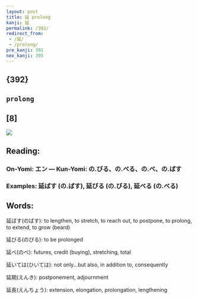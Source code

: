 ```yaml
---
layout: post
title: 延 prolong
kanji: 延
permalink: /392/
redirect_from:
 - /延/
 - /prolong/
pre_kanji: 391
nex_kanji: 393
---
```


## {392}

## `prolong`

## [8]

<div class="stroke"><img src="E5BBB6.png" /></div>

## Reading:

### On-Yomi: エン &mdash; Kun-Yomi: の.びる、の.べる、の.べ、の.ばす

### Examples: 延ばす (の.ばす), 延びる (の.びる), 延べる (の.べる)

## Words:

延ばす(のばす): to lengthen, to stretch, to reach out, to postpone, to prolong, to extend, to grow (beard)

延びる(のびる): to be prolonged

延べ(のべ): futures, credit (buying), stretching, total

延いては(ひいては): not only...but also, in addition to, consequently

延期(えんき): postponement, adjournment

延長(えんちょう): extension, elongation, prolongation, lengthening
